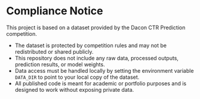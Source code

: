 # Compliance Notice

This project is based on a dataset provided by the Dacon CTR Prediction competition.

- The dataset is protected by competition rules and may not be redistributed or shared publicly.
- This repository does not include any raw data, processed outputs, prediction results, or model weights.
- Data access must be handled locally by setting the environment variable `DATA_DIR` to point to your local copy of the dataset.
- All published code is meant for academic or portfolio purposes and is designed to work without exposing private data.
